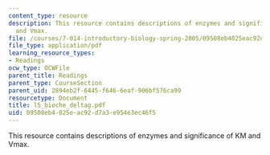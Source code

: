 ```yaml
---
content_type: resource
description: This resource contains descriptions of enzymes and significance of KM
  and Vmax.
file: /courses/7-014-introductory-biology-spring-2005/09508eb4025eac92d7a3e954e3ec46f5_l5_bioche_deltag.pdf
file_type: application/pdf
learning_resource_types:
- Readings
ocw_type: OCWFile
parent_title: Readings
parent_type: CourseSection
parent_uid: 2894eb2f-6445-f646-6eaf-906bf576ca99
resourcetype: Document
title: l5_bioche_deltag.pdf
uid: 09508eb4-025e-ac92-d7a3-e954e3ec46f5
---
```

This resource contains descriptions of enzymes and significance of KM and Vmax.

